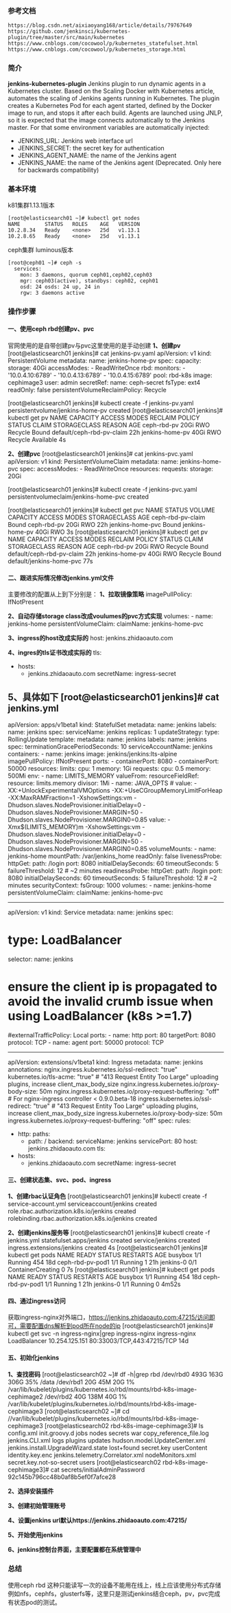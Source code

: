### **参考文档**
```
https://blog.csdn.net/aixiaoyang168/article/details/79767649
https://github.com/jenkinsci/kubernetes-plugin/tree/master/src/main/kubernetes
https://www.cnblogs.com/cocowool/p/kubernetes_statefulset.html
https://www.cnblogs.com/cocowool/p/kubernetes_storage.html
```

### **简介**
**jenkins-kubernetes-plugin**
Jenkins plugin to run dynamic agents in a Kubernetes cluster.
Based on the Scaling Docker with Kubernetes article, automates the scaling of Jenkins agents running in Kubernetes.
The plugin creates a Kubernetes Pod for each agent started, defined by the Docker image to run, and stops it after each build.
Agents are launched using JNLP, so it is expected that the image connects automatically to the Jenkins master. For that some environment variables are automatically injected:
+ JENKINS_URL: Jenkins web interface url
+ JENKINS_SECRET: the secret key for authentication
+ JENKINS_AGENT_NAME: the name of the Jenkins agent
+ JENKINS_NAME: the name of the Jenkins agent (Deprecated. Only here for backwards compatibility)

### **基本环境**
k81集群1.13.1版本
```
[root@elasticsearch01 ~]# kubectl get nodes
NAME        STATUS   ROLES    AGE   VERSION
10.2.8.34   Ready    <none>   25d   v1.13.1
10.2.8.65   Ready    <none>   25d   v1.13.1
```

ceph集群 luminous版本
```
[root@ceph01 ~]# ceph -s
  services:
    mon: 3 daemons, quorum ceph01,ceph02,ceph03
    mgr: ceph03(active), standbys: ceph02, ceph01
    osd: 24 osds: 24 up, 24 in
    rgw: 3 daemons active
```

### **操作步骤**

#### **一、使用ceph rbd创建pv、pvc**
官网使用的是自带创建pv与pvc这里使用的是手动创建
**1、创建pv**
[root@elasticsearch01 jenkins]# cat jenkins-pv.yaml 
apiVersion: v1
kind: PersistentVolume
metadata:
  name: jenkins-home-pv
spec:
  capacity:
    storage: 40Gi
  accessModes:
    - ReadWriteOnce
  rbd:
    monitors:
      - '10.0.4.10:6789'
      - '10.0.4.13:6789'
      - '10.0.4.15:6789'
    pool: rbd-k8s
    image: cephimage3
    user: admin
    secretRef:
      name: ceph-secret
    fsType: ext4
    readOnly: false
  persistentVolumeReclaimPolicy: Recycle

[root@elasticsearch01 jenkins]# kubectl create -f jenkins-pv.yaml 
persistentvolume/jenkins-home-pv created
[root@elasticsearch01 jenkins]# kubectl get pv
NAME              CAPACITY   ACCESS MODES   RECLAIM POLICY   STATUS      CLAIM                       STORAGECLASS   REASON   AGE
ceph-rbd-pv       20Gi       RWO            Recycle          Bound       default/ceph-rbd-pv-claim                           22h
jenkins-home-pv   40Gi       RWO            Recycle          Available                                                       4s

**2、创建pvc**
[root@elasticsearch01 jenkins]# cat jenkins-pvc.yaml 
apiVersion: v1
kind: PersistentVolumeClaim
metadata:
  name: jenkins-home-pvc
spec:
  accessModes:
    - ReadWriteOnce
  resources:
    requests:
      storage: 20Gi

[root@elasticsearch01 jenkins]# kubectl create -f jenkins-pvc.yaml 
persistentvolumeclaim/jenkins-home-pvc created

[root@elasticsearch01 jenkins]# kubectl get pvc
NAME                STATUS   VOLUME            CAPACITY   ACCESS MODES   STORAGECLASS   AGE
ceph-rbd-pv-claim   Bound    ceph-rbd-pv       20Gi       RWO                           22h
jenkins-home-pvc    Bound    jenkins-home-pv   40Gi       RWO                           3s
[root@elasticsearch01 jenkins]# kubectl get pv
NAME              CAPACITY   ACCESS MODES   RECLAIM POLICY   STATUS   CLAIM                       STORAGECLASS   REASON   AGE
ceph-rbd-pv       20Gi       RWO            Recycle          Bound    default/ceph-rbd-pv-claim                           22h
jenkins-home-pv   40Gi       RWO            Recycle          Bound    default/jenkins-home-pvc                            77s


#### **二、跟进实际情况修改jenkins.yml文件**
主要修改的配置从上到下分别是：
**1、拉取镜像策略**
          imagePullPolicy: IfNotPresent
		  
**2、自动存储storage class改成voulumes的pvc方式实现**
      volumes:
      - name: jenkins-home
        persistentVolumeClaim:
          claimName: jenkins-home-pvc

**3、ingress的host改成实际的**
    host: jenkins.zhidaoauto.com

**4、ingres的tls证书改成实际的**
  tls:
  - hosts:
    - jenkins.zhidaoauto.com
    secretName: ingress-secret
	
**5、具体如下**
[root@elasticsearch01 jenkins]# cat jenkins.yml 
---
apiVersion: apps/v1beta1
kind: StatefulSet
metadata:
  name: jenkins
  labels:
    name: jenkins
spec:
  serviceName: jenkins
  replicas: 1
  updateStrategy:
    type: RollingUpdate
  template:
    metadata:
      name: jenkins
      labels:
        name: jenkins
    spec:
      terminationGracePeriodSeconds: 10
      serviceAccountName: jenkins
      containers:
        - name: jenkins
          image: jenkins/jenkins:lts-alpine
          imagePullPolicy: IfNotPresent
          ports:
            - containerPort: 8080
            - containerPort: 50000
          resources:
            limits:
              cpu: 1
              memory: 1Gi
            requests:
              cpu: 0.5
              memory: 500Mi
          env:
            - name: LIMITS_MEMORY
              valueFrom:
                resourceFieldRef:
                  resource: limits.memory
                  divisor: 1Mi
            - name: JAVA_OPTS
              # value: -XX:+UnlockExperimentalVMOptions -XX:+UseCGroupMemoryLimitForHeap -XX:MaxRAMFraction=1 -XshowSettings:vm -Dhudson.slaves.NodeProvisioner.initialDelay=0 -Dhudson.slaves.NodeProvisioner.MARGIN=50 -Dhudson.slaves.NodeProvisioner.MARGIN0=0.85
              value: -Xmx$(LIMITS_MEMORY)m -XshowSettings:vm -Dhudson.slaves.NodeProvisioner.initialDelay=0 -Dhudson.slaves.NodeProvisioner.MARGIN=50 -Dhudson.slaves.NodeProvisioner.MARGIN0=0.85
          volumeMounts:
            - name: jenkins-home
              mountPath: /var/jenkins_home
              readOnly: false
          livenessProbe:
            httpGet:
              path: /login
              port: 8080
            initialDelaySeconds: 60
            timeoutSeconds: 5
            failureThreshold: 12 # ~2 minutes
          readinessProbe:
            httpGet:
              path: /login
              port: 8080
            initialDelaySeconds: 60
            timeoutSeconds: 5
            failureThreshold: 12 # ~2 minutes
      securityContext:
        fsGroup: 1000
      volumes:
      - name: jenkins-home
        persistentVolumeClaim:
          claimName: jenkins-home-pvc

---
apiVersion: v1
kind: Service
metadata:
  name: jenkins
spec:
  # type: LoadBalancer
  selector:
    name: jenkins
  # ensure the client ip is propagated to avoid the invalid crumb issue when using LoadBalancer (k8s >=1.7)
  #externalTrafficPolicy: Local
  ports:
    -
      name: http
      port: 80
      targetPort: 8080
      protocol: TCP
    -
      name: agent
      port: 50000
      protocol: TCP

---
apiVersion: extensions/v1beta1
kind: Ingress
metadata:
  name: jenkins
  annotations:
    nginx.ingress.kubernetes.io/ssl-redirect: "true"
    kubernetes.io/tls-acme: "true"
    # "413 Request Entity Too Large" uploading plugins, increase client_max_body_size
    nginx.ingress.kubernetes.io/proxy-body-size: 50m
    nginx.ingress.kubernetes.io/proxy-request-buffering: "off"
    # For nginx-ingress controller < 0.9.0.beta-18
    ingress.kubernetes.io/ssl-redirect: "true"
    # "413 Request Entity Too Large" uploading plugins, increase client_max_body_size
    ingress.kubernetes.io/proxy-body-size: 50m
    ingress.kubernetes.io/proxy-request-buffering: "off"
spec:
  rules:
  - http:
      paths:
      - path: /
        backend:
          serviceName: jenkins
          servicePort: 80
    host: jenkins.zhidaoauto.com
  tls:
  - hosts:
    - jenkins.zhidaoauto.com
    secretName: ingress-secret


#### **三、创建状态集、svc、pod、ingress**
**1、创建rbac认证角色**
[root@elasticsearch01 jenkins]# kubectl create -f service-account.yml 
serviceaccount/jenkins created
role.rbac.authorization.k8s.io/jenkins created
rolebinding.rbac.authorization.k8s.io/jenkins created

**2、创建jenkins服务等**
[root@elasticsearch01 jenkins]# kubectl create -f jenkins.yml 
statefulset.apps/jenkins created
service/jenkins created
ingress.extensions/jenkins created        4s
[root@elasticsearch01 jenkins]# kubectl get pods
NAME               READY   STATUS              RESTARTS   AGE
busybox            1/1     Running             454        18d
ceph-rbd-pv-pod1   1/1     Running             1          21h
jenkins-0          0/1     ContainerCreating   0          7s
[root@elasticsearch01 jenkins]# kubectl get pods
NAME               READY   STATUS    RESTARTS   AGE
busybox            1/1     Running   454        18d
ceph-rbd-pv-pod1   1/1     Running   1          21h
jenkins-0          1/1     Running   0          4m52s


#### **四、通过ingress访问**
获取ingress-nginx对外端口，https://jenkins.zhidaoauto.com:47215/访问即可，需要配置dns解析到pod所在node的ip
[root@elasticsearch01 jenkins]# kubectl get svc -n ingress-nginx|grep ingress-nginx
ingress-nginx       LoadBalancer   10.254.125.151   <pending>     80:33003/TCP,443:47215/TCP   14d



#### **五、初始化jenkins**
**1、查找密码**
[root@elasticsearch02 ~]# df -h|grep rbd
/dev/rbd0                  493G  163G  306G  35% /data
/dev/rbd1                   20G   45M   20G   1% /var/lib/kubelet/plugins/kubernetes.io/rbd/mounts/rbd-k8s-image-cephimage2
/dev/rbd2                   40G  138M   40G   1% /var/lib/kubelet/plugins/kubernetes.io/rbd/mounts/rbd-k8s-image-cephimage3
[root@elasticsearch02 ~]# cd //var/lib/kubelet/plugins/kubernetes.io/rbd/mounts/rbd-k8s-image-cephimage3
[root@elasticsearch02 rbd-k8s-image-cephimage3]# ls
config.xml                     init.groovy.d                        jobs              nodes                     secrets      war
copy_reference_file.log        jenkins.CLI.xml                      logs              plugins                   updates
hudson.model.UpdateCenter.xml  jenkins.install.UpgradeWizard.state  lost+found        secret.key                userContent
identity.key.enc               jenkins.telemetry.Correlator.xml     nodeMonitors.xml  secret.key.not-so-secret  users
[root@elasticsearch02 rbd-k8s-image-cephimage3]# cat secrets/initialAdminPassword 
92c145b796cc48b0af8b5ef0f7afce28

**2、选择安装插件**

**3、创建初始管理账号**

**4、设置jenkins url默认https://jenkins.zhidaoauto.com:47215/**

**5、开始使用jenkins**

**6、jenkins控制台界面，主要配置都在系统管理中**


### **总结**
使用ceph rbd 这种只能读写一次的设备不能用在线上，线上应该使用分布式存储例如nfs，cephfs，glusterfs等，这里只是测试jenkins结合ceph，pv，pvc完成有状态pod的测试。

